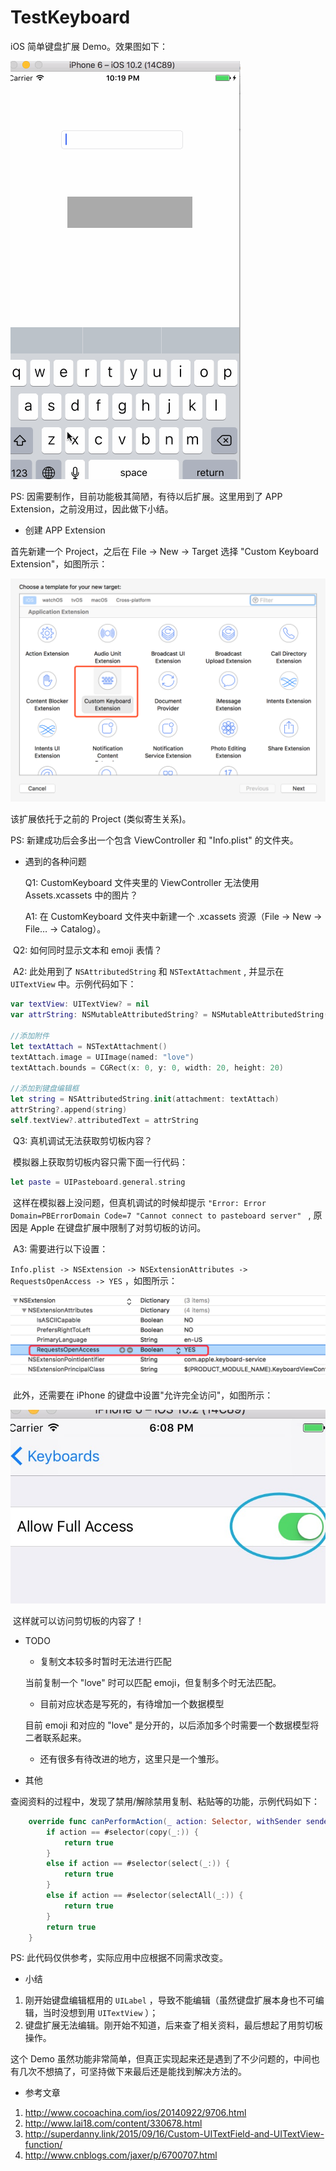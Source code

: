 # TestKeyboard
iOS 简单键盘扩展 Demo。效果图如下：

![p1](https://github.com/Ranch2014/TestKeyboard/blob/master/pics/p1.gif)



PS: 因需要制作，目前功能极其简陋，有待以后扩展。这里用到了 APP Extension，之前没用过，因此做下小结。



- 创建 APP Extension

首先新建一个 Project，之后在 File -> New -> Target 选择 "Custom Keyboard Extension"，如图所示：

![p2](https://github.com/Ranch2014/TestKeyboard/blob/master/pics/p2.png)

该扩展依托于之前的 Project (类似寄生关系)。

PS: 新建成功后会多出一个包含 ViewController 和 "Info.plist" 的文件夹。



- 遇到的各种问题

  Q1: CustomKeyboard 文件夹里的 ViewController 无法使用 Assets.xcassets 中的图片？

  A1: 在 CustomKeyboard 文件夹中新建一个 .xcassets 资源（File -> New -> File… -> Catalog）。



​	Q2: 如何同时显示文本和 emoji 表情？

​	A2: 此处用到了 `NSAttributedString` 和 `NSTextAttachment` , 并显示在 `UITextView` 中。示例代码如下：

```swift
var textView: UITextView? = nil
var attrString: NSMutableAttributedString? = NSMutableAttributedString()

//添加附件
let textAttach = NSTextAttachment()
textAttach.image = UIImage(named: "love")
textAttach.bounds = CGRect(x: 0, y: 0, width: 20, height: 20)
        
//添加到键盘编辑框
let string = NSAttributedString.init(attachment: textAttach)
attrString?.append(string)
self.textView?.attributedText = attrString
```



​	Q3: 真机调试无法获取剪切板内容？

​	模拟器上获取剪切板内容只需下面一行代码：

```swift
let paste = UIPasteboard.general.string
```

​	这样在模拟器上没问题，但真机调试的时候却提示 `"Error: Error Domain=PBErrorDomain Code=7 "Cannot connect to pasteboard server" ` , 原因是 Apple 在键盘扩展中限制了对剪切板的访问。

​	A3: 需要进行以下设置：

 `Info.plist -> NSExtension -> NSExtensionAttributes -> RequestsOpenAccess -> YES` ，如图所示：

![p3](https://github.com/Ranch2014/TestKeyboard/blob/master/pics/p3.png)

​	此外，还需要在 iPhone 的键盘中设置"允许完全访问"，如图所示：

![p4](https://github.com/Ranch2014/TestKeyboard/blob/master/pics/p4.png)

​	这样就可以访问剪切板的内容了！



- TODO

  - 复制文本较多时暂时无法进行匹配

  当前复制一个 "love" 时可以匹配 emoji，但复制多个时无法匹配。

  - 目前对应状态是写死的，有待增加一个数据模型

  目前 emoji 和对应的 "love" 是分开的，以后添加多个时需要一个数据模型将二者联系起来。

  - 还有很多有待改进的地方，这里只是一个雏形。



- 其他

查阅资料的过程中，发现了禁用/解除禁用复制、粘贴等的功能，示例代码如下：

```swift
	override func canPerformAction(_ action: Selector, withSender sender: Any?) -> Bool {
        if action == #selector(copy(_:)) {
            return true
        }
        else if action == #selector(select(_:)) {
            return true
        }
        else if action == #selector(selectAll(_:)) {
            return true
        }
        return true
    }

```

PS: 此代码仅供参考，实际应用中应根据不同需求改变。



- 小结

1. 刚开始键盘编辑框用的 `UILabel` ，导致不能编辑（虽然键盘扩展本身也不可编辑，当时没想到用 `UITextView` ）；
2. 键盘扩展无法编辑。刚开始不知道，后来查了相关资料，最后想起了用剪切板操作。



这个 Demo 虽然功能非常简单，但真正实现起来还是遇到了不少问题的，中间也有几次不想搞了，可坚持做下来最后还是能找到解决方法的。



- 参考文章

1. http://www.cocoachina.com/ios/20140922/9706.html
2. http://www.lai18.com/content/330678.html
3. http://superdanny.link/2015/09/16/Custom-UITextField-and-UITextView-function/
4. http://www.cnblogs.com/jaxer/p/6700707.html